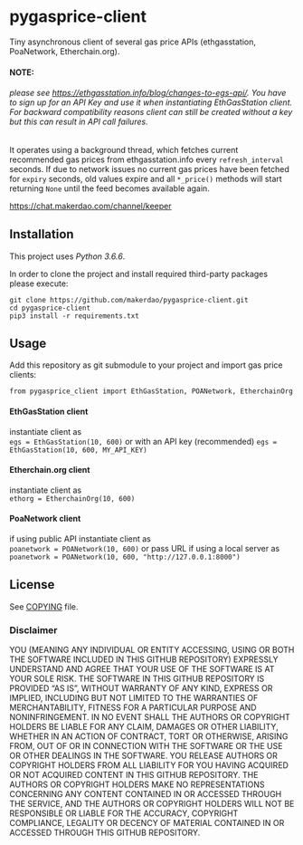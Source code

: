# pygasprice-client

Tiny asynchronous client of several gas price APIs (ethgasstation, PoaNetwork, Etherchain.org).

#### NOTE:
###### please see https://ethgasstation.info/blog/changes-to-egs-api/. You have to sign up for an API Key and use it when instantiating EthGasStation client. For backward compatibility reasons client can still be created without a key but this can result in API call failures. 

It operates using a background thread, which fetches current recommended gas prices from ethgasstation.info
every `refresh_interval` seconds. If due to network issues no current gas prices have been fetched
for `expiry` seconds, old values expire and all `*_price()` methods will start returning `None` until
the feed becomes available again.

<https://chat.makerdao.com/channel/keeper>

## Installation

This project uses *Python 3.6.6*.

In order to clone the project and install required third-party packages please execute:
```
git clone https://github.com/makerdao/pygasprice-client.git
cd pygasprice-client
pip3 install -r requirements.txt
```

## Usage

Add this repository as git submodule to your project and import gas price clients:

`from pygasprice_client import EthGasStation, POANetwork, EtherchainOrg`

#### EthGasStation client

instantiate client as  
`egs = EthGasStation(10, 600)`
or with an API key (recommended)
`egs = EthGasStation(10, 600, MY_API_KEY)`

#### Etherchain.org client

instantiate client as  
`ethorg = EtherchainOrg(10, 600)`

#### PoaNetwork client

if using public API instantiate client as  
`poanetwork = POANetwork(10, 600)`
or pass URL if using a local server as
`poanetwork = POANetwork(10, 600, "http://127.0.0.1:8000")`

## License

See [COPYING](https://github.com/makerdao/ethgasstation-client/blob/master/COPYING) file.


### Disclaimer

YOU (MEANING ANY INDIVIDUAL OR ENTITY ACCESSING, USING OR BOTH THE SOFTWARE INCLUDED IN THIS GITHUB REPOSITORY) EXPRESSLY UNDERSTAND AND AGREE THAT YOUR USE OF THE SOFTWARE IS AT YOUR SOLE RISK.
THE SOFTWARE IN THIS GITHUB REPOSITORY IS PROVIDED “AS IS”, WITHOUT WARRANTY OF ANY KIND, EXPRESS OR IMPLIED, INCLUDING BUT NOT LIMITED TO THE WARRANTIES OF MERCHANTABILITY, FITNESS FOR A PARTICULAR PURPOSE AND NONINFRINGEMENT. IN NO EVENT SHALL THE AUTHORS OR COPYRIGHT HOLDERS BE LIABLE FOR ANY CLAIM, DAMAGES OR OTHER LIABILITY, WHETHER IN AN ACTION OF CONTRACT, TORT OR OTHERWISE, ARISING FROM, OUT OF OR IN CONNECTION WITH THE SOFTWARE OR THE USE OR OTHER DEALINGS IN THE SOFTWARE.
YOU RELEASE AUTHORS OR COPYRIGHT HOLDERS FROM ALL LIABILITY FOR YOU HAVING ACQUIRED OR NOT ACQUIRED CONTENT IN THIS GITHUB REPOSITORY. THE AUTHORS OR COPYRIGHT HOLDERS MAKE NO REPRESENTATIONS CONCERNING ANY CONTENT CONTAINED IN OR ACCESSED THROUGH THE SERVICE, AND THE AUTHORS OR COPYRIGHT HOLDERS WILL NOT BE RESPONSIBLE OR LIABLE FOR THE ACCURACY, COPYRIGHT COMPLIANCE, LEGALITY OR DECENCY OF MATERIAL CONTAINED IN OR ACCESSED THROUGH THIS GITHUB REPOSITORY. 
